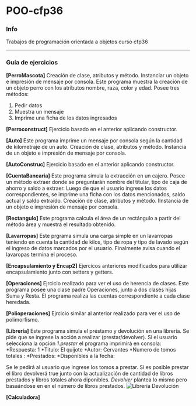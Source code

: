 # POO-cfp36
### Info
Trabajos de programación orientada a objetos curso cfp36 

***
### Guía de ejercicios 

**[PerroMascota]**
Creación de clase, atributos y método. Instanciar un objeto e impresión de mensaje por consola. 
Este programa muestra la creación de un objeto perro con los atributos nombre, raza, color y edad. Posee tres métodos: 
1) Pedir datos 
2) Muestra un mensaje 
3) Imprime una ficha de los datos ingresados 

**[Perroconstruct]**
Ejercicio basado en el anterior aplicando constructor. 


**[Auto]**
Este programa imprime un mensaje por consola según la cantidad de kilometraje de un auto. 
Creación de clase, atributos y método. Instancia de un objeto e impresión de mensaje por consola. 

**[AutoConstruc]**
Ejercicio basado en el anterior aplicando constructor. 


**[CuentaBancaria]**
Este programa simula la extracción en un cajero. Posee un método extraer donde se preguntarán nombre del titular, tipo de caja de ahorro y saldo a extraer. 
Luego de que el usuario ingrese los datos correspondientes, se imprime una ficha con los datos mencionados, saldo actual y saldo extraído. 
Creación de clase, atributos y método. IInstancia de un objeto e impresión de mensaje por consola. 


**[Rectangulo]** 
Este programa calcula el área de un rectángulo a partir del método área y muestra el resultado obtenido. 



**[Lavarropas]** 
Este prgrama simula una carga simple en un lavarropas teniendo en cuenta la cantidad de kilos, tipo de ropa y tipo de lavado según el ingreso de datos marcados por el usuario. Finalmente avisa cuando el lavaropas termina el proceso. 


**[Encapsulamiento y Encap2]**
Ejercicos anteriores modificados para utilizar encapsulamiento junto con setters y getters.


**[Operaciones]**
Ejrcicio realizado para ver el uso de herencia de clases. Este programa posee una clase padre Operaciones, junto a dos clases hijas Suma y Resta. 
El programa realiza las cuentas correspondiente a cada clase heredada. 


**[Polioperaciones]**
Ejrcicio similar al anterior realizado para ver el uso de polimorfismo. 


**[Librería]**
Este programa simula el préstamo y devolución en una librería. Se pide que se ingrese la acción a realizar (prestar/devolver).
Si el usuario selecciona la opción *1.prestar* el programa imprimirá en consola:
*Respuesta: 1
*Titulo: El quijote
*Autor: Cervantes
*Numero de tomos totales : 
*Prestados: 
*Disponibles a la fecha: 

Se le pedirá al usuario que ingrese los tomos a prestar.
Sí es posible prestar el libro devolverá true junto con la actualización de cantidad de libros prestados y libros totales ahora diponibles. 
*Devolver* plantea lo mismo pero basaándose en en el número de libros prestados. 
![Librería Devolución]( ttps://drive.google.com/file/d/1eu016lEAwjGVPb6ofxhXrkvY8odVQXzz/view?usp=sharing)



**[Calculadora]**



